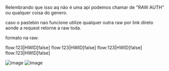 Relembrando que isso aq não é uma api podemos chamar de "RAW AUTH" ou qualquer coisa do genero.

caso o pastebin nao funcione utilize qualquer outra raw por link direto aonde a request retorne a raw toda.

formato na raw:

flow:123|HWID[false]
flow:123|HWID[false]
flow:123|HWID[false]
flow:123|HWID[false]

![image](https://github.com/user-attachments/assets/f2b7002b-f4c7-47dd-9135-8ff38b3f9f6b)
![image](https://github.com/user-attachments/assets/9e675718-a1cc-475f-9813-9cd8a75ff782)
